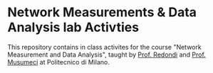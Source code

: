 # Network Measurements & Data Analysis lab Activties 
This repository contains in class activites for the course "Network Measurement and Data Analysis", taught by [Prof. Redondi](https://scholar.google.com/citations?user=8ka5NmUAAAAJ&hl=en) and [Prof. Musumeci](https://scholar.google.it/citations?user=RsM0KB0AAAAJ&hl=it)
 at Politecnico di Milano.
